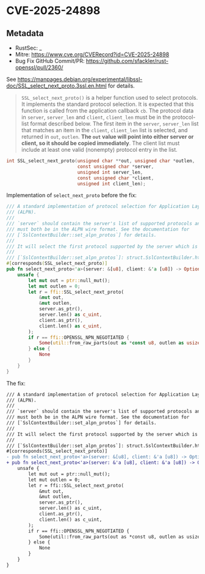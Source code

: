 # CVE-2025-24898

## Metadata

- RustSec: \_
- Mitre: https://www.cve.org/CVERecord?id=CVE-2025-24898
- Bug Fix GitHub Commit/PR: <https://github.com/sfackler/rust-openssl/pull/2360/>

See <https://manpages.debian.org/experimental/libssl-doc/SSL_select_next_proto.3ssl.en.html> for details.

> `SSL_select_next_proto()` is a helper function used to select protocols. It implements the standard protocol selection. It is expected that this function is called from the application callback `cb`. The protocol data in `server`, `server_len` and `client`, `client_len` must be in the protocol-list format described below. The first item in the `server`, `server_len` list that matches an item in the `client`, `client_len` list is selected, and returned in `out`, `outlen`. **The `out` value will point into either server or client, so it should be copied immediately**. The client list must include at least one valid (nonempty) protocol entry in the list.

```C
int SSL_select_next_proto(unsigned char **out, unsigned char *outlen,
                          const unsigned char *server,
                          unsigned int server_len,
                          const unsigned char *client,
                          unsigned int client_len);
```

Implementation of `select_next_proto` before the fix:

```rust
/// A standard implementation of protocol selection for Application Layer Protocol Negotiation
/// (ALPN).
///
/// `server` should contain the server's list of supported protocols and `client` the client's. They
/// must both be in the ALPN wire format. See the documentation for
/// [`SslContextBuilder::set_alpn_protos`] for details.
///
/// It will select the first protocol supported by the server which is also supported by the client.
///
/// [`SslContextBuilder::set_alpn_protos`]: struct.SslContextBuilder.html#method.set_alpn_protos
#[corresponds(SSL_select_next_proto)]
pub fn select_next_proto<'a>(server: &[u8], client: &'a [u8]) -> Option<&'a [u8]> {
    unsafe {
        let mut out = ptr::null_mut();
        let mut outlen = 0;
        let r = ffi::SSL_select_next_proto(
            &mut out,
            &mut outlen,
            server.as_ptr(),
            server.len() as c_uint,
            client.as_ptr(),
            client.len() as c_uint,
        );
        if r == ffi::OPENSSL_NPN_NEGOTIATED {
            Some(util::from_raw_parts(out as *const u8, outlen as usize))
        } else {
            None
        }
    }
}
```

The fix:

```diff
/// A standard implementation of protocol selection for Application Layer Protocol Negotiation
/// (ALPN).
///
/// `server` should contain the server's list of supported protocols and `client` the client's. They
/// must both be in the ALPN wire format. See the documentation for
/// [`SslContextBuilder::set_alpn_protos`] for details.
///
/// It will select the first protocol supported by the server which is also supported by the client.
///
/// [`SslContextBuilder::set_alpn_protos`]: struct.SslContextBuilder.html#method.set_alpn_protos
#[corresponds(SSL_select_next_proto)]
- pub fn select_next_proto<'a>(server: &[u8], client: &'a [u8]) -> Option<&'a [u8]> {
+ pub fn select_next_proto<'a>(server: &'a [u8], client: &'a [u8]) -> Option<&'a [u8]> {
    unsafe {
        let mut out = ptr::null_mut();
        let mut outlen = 0;
        let r = ffi::SSL_select_next_proto(
            &mut out,
            &mut outlen,
            server.as_ptr(),
            server.len() as c_uint,
            client.as_ptr(),
            client.len() as c_uint,
        );
        if r == ffi::OPENSSL_NPN_NEGOTIATED {
            Some(util::from_raw_parts(out as *const u8, outlen as usize))
        } else {
            None
        }
    }
}
```
